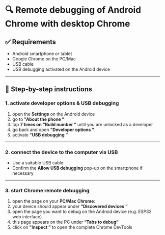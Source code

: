 # 🔍 Remote debugging of Android Chrome with desktop Chrome

## ✅ Requirements

- Android smartphone or tablet
- Google Chrome on the PC/Mac
- USB cable
- USB debugging activated on the Android device

---

## 🔧 Step-by-step instructions

### 1. activate developer options & USB debugging

1. open the **Settings** on the Android device
2. go to **"About the phone ”**
3. tap **7 times on “Build number ”** until you are unlocked as a developer
4. go back and open **"Developer options ”**
5. activate **"USB debugging ”**

---

### 2. connect the device to the computer via USB

- Use a suitable USB cable
- Confirm the **Allow USB debugging** pop-up on the smartphone if necessary

---

### 3. start Chrome remote debugging

1. open the page on your **PC/Mac Chrome**:
2. your device should appear under **"Discovered devices ”**
3. open the page you want to debug on the Android device (e.g. ESP32 web interface)
4. this page appears on the PC under **“Tabs to debug”**
5. click on **"Inspect ”** to open the complete Chrome DevTools
